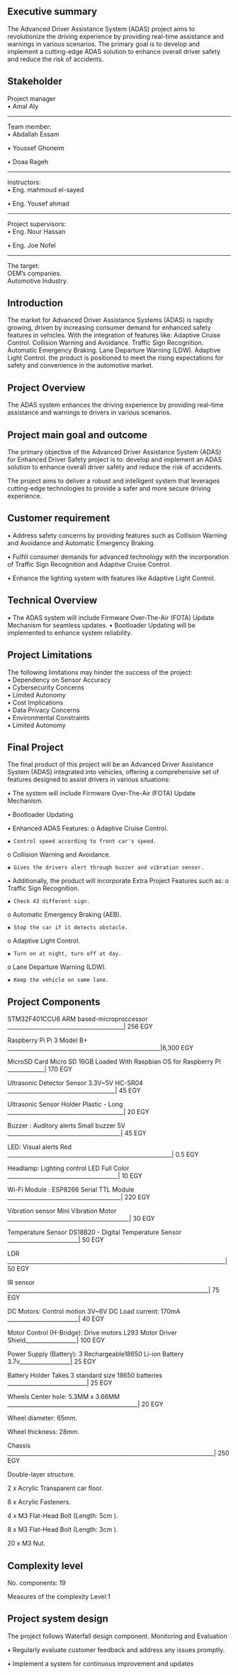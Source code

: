 Executive summary 
-----------------------------------------------------------------------

The Advanced Driver Assistance System (ADAS) project aims to revolutionize the driving experience by providing real-time assistance and warnings in various scenarios. The primary goal is to develop
and implement a cutting-edge ADAS solution to enhance overall driver safety and reduce the risk of accidents. 

Stakeholder  
---------------------------------------------------------------------------------------------
Project manager  
• Amal Aly 
_________________________________________
Team member:  
• Abdallah Essam 

• Youssef Ghoneim 

• Doaa Rageh 
________________________________________
Instructors:  
• Eng. mahmoud el-sayed 

• Eng. Yousef ahmad
________________________________________
Project supervisors:  
• Eng. Nour Hassan 

• Eng. Joe Nofel
________________________________________

The target:  
OEM’s companies.  
Automotive Industry.

Introduction  
-----------------------------------------------------------------------

The market for Advanced Driver Assistance Systems (ADAS) is rapidly growing, driven by increasing consumer demand for enhanced safety features in vehicles. With the integration of features like:
Adaptive Cruise Control.
Collision Warning and Avoidance.
Traffic Sign Recognition.
Automatic Emergency Braking.
Lane Departure Warning (LDW).
Adaptive Light Control.
the product is positioned to meet the rising expectations for safety and convenience in the automotive market. 


Project Overview 
--------------------------------------------------------------------
The ADAS system enhances the driving experience by providing real-time assistance and warnings to drivers in various scenarios.

Project main goal and outcome  
-----------------------------------------------------------------------

The primary objective of the Advanced Driver Assistance System (ADAS) for Enhanced Driver Safety project is to: develop and implement an ADAS solution to enhance overall driver safety and reduce the risk of accidents. 

The project aims to deliver a robust and intelligent system that leverages cutting-edge technologies to provide a safer and more secure driving experience. 

Customer requirement  
-----------------------------------------------------------------------

• Address safety concerns by providing features such as Collision Warning and Avoidance and Automatic Emergency Braking. 

• Fulfill consumer demands for advanced technology with the incorporation of Traffic Sign Recognition and Adaptive Cruise Control. 

• Enhance the lighting system with features like Adaptive Light Control. 

Technical Overview 
-----------------------------------------------------------------------

• The ADAS system will include Firmware Over-The-Air (FOTA) Update Mechanism for seamless updates. 
• Bootloader Updating will be implemented to enhance system reliability. 

Project Limitations  
-----------------------------------------------------------------------

The following limitations may hinder the success of the project:  
• Dependency on Sensor Accuracy  
• Cybersecurity Concerns  
• Limited Autonomy  
• Cost Implications  
• Data Privacy Concerns  
• Environmental Constraints  
• Limited Autonomy 
 
Final Project  
-----------------------------------------------------------------------

The final product of this project will be an Advanced Driver Assistance System (ADAS) integrated into vehicles, offering a comprehensive set of features designed to assist drivers in various situations:

• The system will include Firmware Over-The-Air (FOTA) Update Mechanism.

• Bootloader Updating 

• Enhanced ADAS Features:
  o Adaptive Cruise Control.

  
    ▪ Control speed according to front car's speed. 
    
  o Collision Warning and Avoidance.

  
    ▪ Gives the drivers alert through buzzer and vibration sensor.  
    
• Additionally, the product will incorporate Extra Project Features such as:
  o Traffic Sign Recognition.

  
    ▪ Check 43 different sign.
    
  o Automatic Emergency Braking (AEB).

  
    ▪ Stop the car if it detects obstacle.
    
  o Adaptive Light Control.

  
    ▪ Turn on at night, turn off at day.
    
  o Lane Departure Warning (LDW).

  
    ▪ Keep the vehicle on same lane.  
  
Project Components
-----------------------------------------

STM32F401CCU6 ARM based-microproccessor _________________________________________|  256 EGY 

Raspberry Pi Pi 3 Model B+ ______________________________________________________|6,300 EGY

MicroSD Card Micro SD 16GB Loaded With Raspbian OS for Raspberry PI _____________|  170 EGY

Ultrasonic Detector Sensor 3.3V~5V HC-SR04 ______________________________________|   45 EGY

Ultrasonic Sensor Holder Plastic - Long _________________________________________|   20 EGY

Buzzer : Auditory alerts Small buzzer 5V ________________________________________|   45 EGY

LED: Visual alerts Red __________________________________________________________|  0.5 EGY

Headlamp: Lighting control LED Full Color _______________________________________|   10 EGY

Wi-Fi Module : ESP8266 Serial TTL Module ________________________________________|  220 EGY

Vibration sensor Mini Vibration Motor ___________________________________________|   30 EGY

Temperature Sensor DS18B20 - Digital Temperature Sensor _________________________|   50 EGY

LDR _____________________________________________________________________________|   50 EGY

IR sensor _______________________________________________________________________|   75 EGY

DC Motors: Control motion 3V~6V DC  Load current: 170mA _________________________|   40 EGY

Motor Control (H-Bridge): Drive motors L293 Motor Driver Shield__________________|  100 EGY

Power Supply (Battery): 3 Rechargeable18650 Li-ion Battery 3.7v__________________|   25 EGY

Battery Holder Takes 3 standard size 18650 batteries ____________________________|   25 EGY

Wheels Center hole: 5.3MM x 3.66MM ______________________________________________|   20 EGY

Wheel diameter: 65mm. 

Wheel thickness: 28mm.                                        

Chassis _________________________________________________________________________|  250 EGY

Double-layer structure.  

2 x Acrylic Transparent car floor. 

8 x Acrylic Fasteners. 

4 x M3 Flat-Head Bolt (Length: 5cm ). 

8 x M3 Flat-Head Bolt (Length: 3cm ). 

20 x M3 Nut. 

Complexity level 
-----------------------------------------------------------------------
No. components: 19

Measures of the complexity Level:1 


Project system design  
-----------------------------------------------------------------------

The project follows Waterfall design component. 
Monitoring and Evaluation

• Regularly evaluate customer feedback and address any issues promptly.

• Implement a system for continuous improvement and updates
